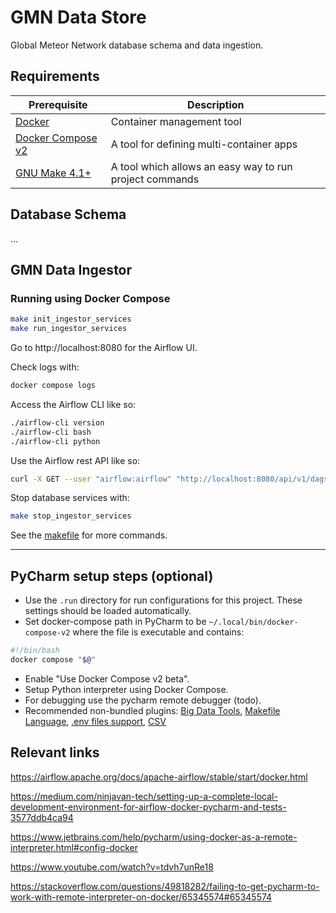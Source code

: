 # GMN Data Store
Global Meteor Network database schema and data ingestion.

## Requirements
| Prerequisite                                                      | Description                                             |
|-------------------------------------------------------------------|---------------------------------------------------------|
| [Docker](https://www.docker.com/)                                 | Container management tool                               |
| [Docker Compose v2](https://docs.docker.com/compose/cli-command/) | A tool for defining multi-container apps                |
| [GNU Make 4.1+](https://www.gnu.org/software/make/)               | A tool which allows an easy way to run project commands |

## Database Schema
...

## GMN Data Ingestor

### Running using Docker Compose
```sh
make init_ingestor_services
make run_ingestor_services
```
Go to http://localhost:8080 for the Airflow UI.

Check logs with:
```sh
docker compose logs
```

Access the Airflow CLI like so:
```sh
./airflow-cli version
./airflow-cli bash
./airflow-cli python
```

Use the Airflow rest API like so:
```sh
curl -X GET --user "airflow:airflow" "http://localhost:8080/api/v1/dags"
```

Stop database services with:
```sh
make stop_ingestor_services
```

See the [makefile](Makefile) for more commands.

---

## PyCharm setup steps (optional)
- Use the `.run` directory for run configurations for this project. These settings should be loaded automatically.
- Set docker-compose path in PyCharm to be `~/.local/bin/docker-compose-v2` where the file is executable and contains:
```sh
#!/bin/bash
docker compose "$@"
```
- Enable "Use Docker Compose v2 beta".
- Setup Python interpreter using Docker Compose.
- For debugging use the pycharm remote debugger (todo).
- Recommended non-bundled plugins: [Big Data Tools](https://plugins.jetbrains.com/plugin/12494-big-data-tools), [Makefile Language](https://plugins.jetbrains.com/plugin/9333-makefile-language), [.env files support](https://plugins.jetbrains.com/plugin/9525--env-files-support), [CSV](https://github.com/SeeSharpSoft/intellij-csv-validator)

## Relevant links
https://airflow.apache.org/docs/apache-airflow/stable/start/docker.html

https://medium.com/ninjavan-tech/setting-up-a-complete-local-development-environment-for-airflow-docker-pycharm-and-tests-3577ddb4ca94

https://www.jetbrains.com/help/pycharm/using-docker-as-a-remote-interpreter.html#config-docker

https://www.youtube.com/watch?v=tdvh7unRe18

https://stackoverflow.com/questions/49818282/failing-to-get-pycharm-to-work-with-remote-interpreter-on-docker/65345574#65345574
